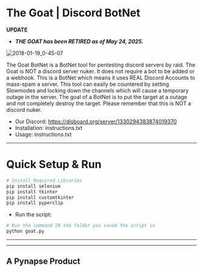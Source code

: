 The Goat | Discord BotNet
=========


**UPDATE**

* ***THE GOAT has been RETIRED as of May 24, 2025.***

![2018-01-19_0-45-07](https://media.discordapp.net/attachments/1330294384431726613/1362076560278032614/Screenshot_2025-04-16_at_10.42.31_AM.png?ex=68011426&is=67ffc2a6&hm=3f059fca70d7a951b09462bf425c29521295405e13349b1bf66f26e5dfefd262&=&width=1686&height=1396)

The Goat BotNet is a BotNet tool for pentesting discord servers by raid. The Goat is NOT a discord server nuker. It does not require a bot to be added or a webhook. This is a BotNet which means it uses REAL Discord Accounts to mass-spam a server. This tool can easily be countered by setting Slowmodes and locking down the channels which will cause a temporary outage in the server. The goal of a BotNet is to put the target at a outage and not completely destroy the target. Please remember that this is NOT a discord nuker.


* Our Discord: https://disboard.org/server/1330294383874019370
* Installation: instructions.txt
* Usage: instructions.txt

____________
Quick Setup & Run
============
```bash
# Install Required Libraries
pip install selenium
pip install tkinter
pip install customtkinter
pip install pyperclip
```
* Run the script:
```bash
# Run the command IN the folder you saved the script in
python goat.py
```
_____________

_____________
## A Pynapse Product

